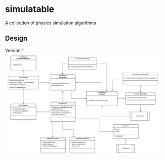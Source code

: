 # simulatable
A collection of physics simulation algorithms

## Design
Version 1
![uml](simulatable_uml.png)
